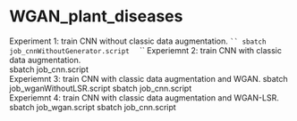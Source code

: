 # WGAN_plant_diseases
Experiment 1: train CNN without classic data augmentation.
` ``
              sbatch job_cnnWithoutGenerator.script  
` ``
Experiemnt 2: train CNN with classic data augmentation.  
              sbatch job_cnn.script  
Experiemnt 3: train CNN with classic data augmentation and WGAN.
              sbatch job_wganWithoutLSR.script  sbatch job_cnn.script  
Experiemnt 4: train CNN with classic data augmentation and WGAN-LSR.  
              sbatch job_wgan.script  sbatch job_cnn.script  

